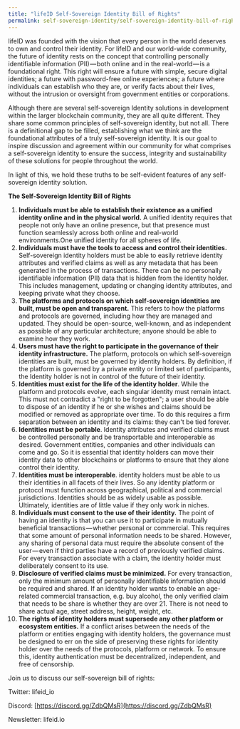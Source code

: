 ```yaml
---
title: "lifeID Self-Sovereign Identity Bill of Rights"
permalink: self-sovereign-identity/self-sovereign-identity-bill-of-rights/
---
```


lifeID was founded with the vision that every person in the world deserves to own and control their identity. For lifeID and our world-wide community, the future of identity rests on the concept that controlling personally identifiable information (PII) — both online and in the real-world — is a foundational right. This right will ensure a future with simple, secure digital identities; a future with password-free online experiences; a future where individuals can establish who they are, or verify facts about their lives, without the intrusion or oversight from government entities or corporations.

Although there are several self-sovereign Identity solutions in development within the larger blockchain community, they are all quite different. They share some common principles of self-sovereign identity, but not all. There is a definitional gap to be filled, establishing what we think are the foundational attributes of a truly self-sovereign identity. It is our goal to inspire discussion and agreement within our community for what comprises a self-sovereign identity to ensure the success, integrity and sustainability of these solutions for people throughout the world.

In light of this, we hold these truths to be self-evident features of any self-sovereign identity solution.

**The Self-Sovereign Identity Bill of Rights**

1. **Individuals must be able to establish their existence as a unified identity online and in the physical world.** A unified identity requires that people not only have an online presence, but that presence must function seamlessly across both online and real-world environments.One unified identity for all spheres of life.
2. **Individuals must have the tools to access and control their identities.** Self-sovereign identity holders must be able to easily retrieve identity attributes and verified claims as well as any metadata that has been generated in the process of transactions. There can be no personally identifiable information (PII) data that is hidden from the identity holder. This includes management, updating or changing identity attributes, and keeping private what they choose.
3. **The platforms and protocols on which self-sovereign identities are built, must be open and transparent.** This refers to how the platforms and protocols are governed, including how they are managed and updated. They should be open-source, well-known, and as independent as possible of any particular architecture; anyone should be able to examine how they work.
4. **Users must have the right to participate in the governance of their identity infrastructure.** The platform, protocols on which self-sovereign identities are built, must be governed by identity holders. By definition, if the platform is governed by a private entity or limited set of participants, the Identity holder is not in control of the future of their identity.
5. **Identities must exist for the life of the identity holder**. While the platform and protocols evolve, each singular identity must remain intact. This must not contradict a &quot;right to be forgotten&quot;; a user should be able to dispose of an identity if he or she wishes and claims should be modified or removed as appropriate over time. To do this requires a firm separation between an identity and its claims: they can&#39;t be tied forever.
6. **Identities must be portable**. Identity attributes and verified claims must be controlled personally and be transportable and interoperable as desired. Government entities, companies and other individuals can come and go. So it is essential that identity holders can move their identity data to other blockchains or platforms to ensure that they alone control their identity.
7. **Identities must be interoperable**. identity holders must be able to us their identities in all facets of their lives. So any identity platform or protocol must function across geographical, political and commercial jurisdictions. Identities should be as widely usable as possible. Ultimately, identities are of little value if they only work in niches.
8. **Individuals must consent to the use of their identity.** The point of having an identity is that you can use it to participate in mutually beneficial transactions — whether personal or commercial. This requires that some amount of personal information needs to be shared. However, any sharing of personal data must require the absolute consent of the user — even if third parties have a record of previously verified claims. For every transaction associate with a claim, the identity holder must deliberately consent to its use.
9. **Disclosure of verified claims must be minimized.** For every transaction, only the minimum amount of personally identifiable information should be required and shared. If an identity holder wants to enable an age-related commercial transaction, e.g. buy alcohol, the only verified claim that needs to be share is whether they are over 21. There is not need to share actual age, street address, height, weight, etc.
10. **The rights of identity holders must supersede any other platform or ecosystem entities.** If a conflict arises between the needs of the platform or entities engaging with identity holders, the governance must be designed to err on the side of preserving these rights for identity holder over the needs of the protocols, platform or network. To ensure this, identity authentication must be decentralized, independent, and free of censorship.

Join us to discuss our self-sovereign bill of rights:

Twitter: lifeid\_io

Discord: [https://discord.gg/ZdbQMsR](https://discord.gg/ZdbQMsR)

Newsletter: lifeid.io
